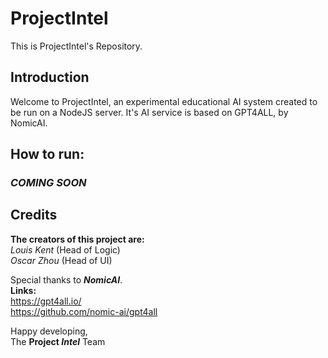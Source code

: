 # ProjectIntel
This is ProjectIntel's Repository.

## Introduction
Welcome to ProjectIntel, an experimental educational AI system created to be run on a NodeJS server.
It's AI service is based on GPT4ALL, by NomicAI.

## How to run:  
### _COMING SOON_

## Credits
**The creators of this project are:**  
_Louis Kent_ (Head of Logic)  
_Oscar Zhou_ (Head of UI)

Special thanks to **_NomicAI_**.  
**Links:**  
https://gpt4all.io/  
https://github.com/nomic-ai/gpt4all

Happy developing,  
The **Project
_Intel_** Team

